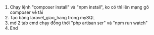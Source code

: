 1. Chạy lệnh "composer install" và "npm install", ko có thì lên mạng gõ composer về tải
2. Tạo bảng laravel_giao_hang trong mySQL
3. mở 2 tab cmd chạy đồng thời "php artisan ser" và "npm run watch"
4. End
